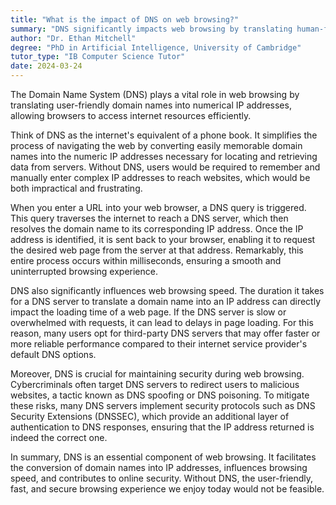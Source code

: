 ```yaml
---
title: "What is the impact of DNS on web browsing?"
summary: "DNS significantly impacts web browsing by translating human-friendly domain names into IP addresses, enabling browsers to load internet resources."
author: "Dr. Ethan Mitchell"
degree: "PhD in Artificial Intelligence, University of Cambridge"
tutor_type: "IB Computer Science Tutor"
date: 2024-03-24
---
```


The Domain Name System (DNS) plays a vital role in web browsing by translating user-friendly domain names into numerical IP addresses, allowing browsers to access internet resources efficiently.

Think of DNS as the internet's equivalent of a phone book. It simplifies the process of navigating the web by converting easily memorable domain names into the numeric IP addresses necessary for locating and retrieving data from servers. Without DNS, users would be required to remember and manually enter complex IP addresses to reach websites, which would be both impractical and frustrating.

When you enter a URL into your web browser, a DNS query is triggered. This query traverses the internet to reach a DNS server, which then resolves the domain name to its corresponding IP address. Once the IP address is identified, it is sent back to your browser, enabling it to request the desired web page from the server at that address. Remarkably, this entire process occurs within milliseconds, ensuring a smooth and uninterrupted browsing experience.

DNS also significantly influences web browsing speed. The duration it takes for a DNS server to translate a domain name into an IP address can directly impact the loading time of a web page. If the DNS server is slow or overwhelmed with requests, it can lead to delays in page loading. For this reason, many users opt for third-party DNS servers that may offer faster or more reliable performance compared to their internet service provider's default DNS options.

Moreover, DNS is crucial for maintaining security during web browsing. Cybercriminals often target DNS servers to redirect users to malicious websites, a tactic known as DNS spoofing or DNS poisoning. To mitigate these risks, many DNS servers implement security protocols such as DNS Security Extensions (DNSSEC), which provide an additional layer of authentication to DNS responses, ensuring that the IP address returned is indeed the correct one.

In summary, DNS is an essential component of web browsing. It facilitates the conversion of domain names into IP addresses, influences browsing speed, and contributes to online security. Without DNS, the user-friendly, fast, and secure browsing experience we enjoy today would not be feasible.
    